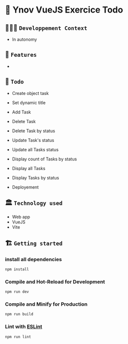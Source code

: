 # 🚀 Ynov VueJS Exercice Todo

## 🧑🏽‍💻 `Developpement Context`

- In autonomy

## 🧱 `Features`

-

## 📒 `Todo`

- Create object task

- Set dynamic title
- Add Task
- Delete Task
- Delete Task by status
- Update Task's status
- Update all Tasks status
- Display count of Tasks by status
- Display all Tasks
- Display Tasks by status
- Deployement

## 🏛️ `Technology used`

- Web app
- VueJS
- Vite

## 🏗️ `Getting started`

### install all dependencies

```sh
npm install
```

### Compile and Hot-Reload for Development

```sh
npm run dev
```

### Compile and Minify for Production

```sh
npm run build
```

### Lint with [ESLint](https://eslint.org/)

```sh
npm run lint
```
